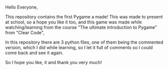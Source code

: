 Hello Everyone,

This repository contains the first Pygame a made! 
This was made to present at school, so a hope you like it too,
and this game was made while watching/learning from the course "The ultimate introduction to Pygame" from "Clear Code",

In this repository there are 3 python files, one of them being the commented version, which I did while learning, so I let it full of comments so I could come back and see it again.

So I hope you like, it and thank you very much!
